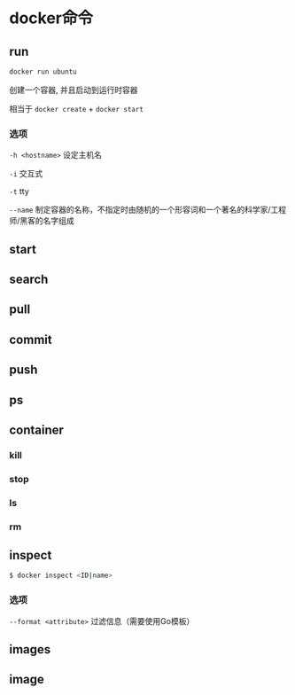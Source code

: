 # docker命令

## run

```bash
docker run ubuntu
```

创建一个容器, 并且启动到运行时容器

相当于 `docker create` + `docker start`

### 选项

`-h <hostname>` 设定主机名

`-i` 交互式

`-t` tty

`--name` 制定容器的名称，不指定时由随机的一个形容词和一个著名的科学家/工程师/黑客的名字组成

## start

## search

## pull

## commit

## push

## ps

## container

### kill

### stop

### ls

### rm

## inspect

```bash
$ docker inspect <ID|name> 
```

### 选项

`--format <attribute>` 过滤信息（需要使用Go模板）

## images

## image





